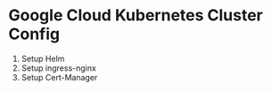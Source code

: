 # Google Cloud Kubernetes Cluster Config

1. Setup Helm
2. Setup ingress-nginx
3. Setup Cert-Manager 

